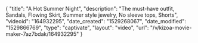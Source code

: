 {
    "title": "A Hot Summer Night",
    "description": "The must-have outfit, Sandals, Flowing Skirt, Summer style jewelry, No sleeve tops, Shorts",
    "videoid": "164932295",
    "date_created": "1529268067",
    "date_modified": "1529866769",
    "type": "captivate",
    "layout": "video",
    "url": "\/v\/kizoa-movie-maker-7az7bdak\/164932295"
}